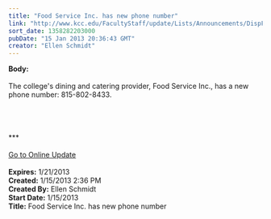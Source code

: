 ```yaml
---
title: "Food Service Inc. has new phone number"
link: "http://www.kcc.edu/FacultyStaff/update/Lists/Announcements/DispForm.aspx?ID=956"
sort_date: 1358282203000
pubDate: "15 Jan 2013 20:36:43 GMT"
creator: "Ellen Schmidt"
---
```


<div><b>Body:</b> <div class="ExternalClass0EB65FFE1F5F43E5878706C22C9038C9">
<div> </div>
<div>The college's dining and catering provider, Food Service Inc., has a new phone number: 815-802-8433.</div>
<div> </div>
<div> </div>
<div> </div>
<div>
<div> </div>
<div>
<div>***</div>
<div> </div>
<div><a href="/FacultyStaff/update/Pages/dailyupdate.aspx">Go to Online Update</a></div>
<div> </div></div></div></div></div>
<div><b>Expires:</b> 1/21/2013</div>
<div><b>Created:</b> 1/15/2013 2:36 PM</div>
<div><b>Created By:</b> Ellen Schmidt</div>
<div><b>Start Date:</b> 1/15/2013</div>
<div><b>Title:</b> Food Service Inc. has new phone number</div>
